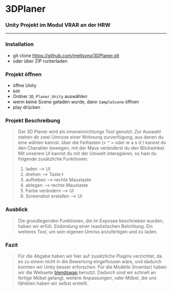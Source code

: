 # 3DPlaner
### Unity Projekt im Modul VRAR an der HRW
---
### Installation
* git clone https://github.com/meltsynv/3DPlaner.git
* oder über ZIP runterladen

### Projekt öffnen
* öffne Unity
* ```Add```
* Ordner ```3D_Planer_Unity``` auswählen
* wenn keine Scene geladen wurde, dann ```SampleScene``` öffnen
* play drücken

### Projekt Beschreibung
> Der 3D Planer wird als inneneinrichtungs Tool genutzt.
> Zur Auswahl stehen dir zwei Umrisse einer Wohnung zurverfügung, aus denen du eine wählen kannst.
> über die Feiltasten (< ^ > oder w a s d ) kannst du den Charakter bewegen,
> mit der Maus veränderst du den Blickwinkel.
> Mit unserem UI kannst du mit der Umwelt interagieren,
> so hast du folgende zusätzliche Funktionen:
> 1. laden --> UI
> 2. drehen --> Taste t
> 3. aufheben --> rechte Maustaste
> 4. ablegen --> rechte Maustaste
> 5. Farbe verändern --> UI
> 6. Screenshot erstellen --> UI

### Ausblick
> Die grundlegenden Funktionen, die im Exposee beschrieben wurden, haben wir erfült.
> Einbindung einer reaslistischen Belichtung.
> Ein weiteres Tool, um sein eigenen Umriss anzufertigen und zu laden.

### Fazit
> Für die Abgabe haben wir hier auf zusätzliche Plugins verzichtet, da es zu einem nicht in die Bewertung eingeflossen wäre,
> und dadurch konnten wir Unity besser erforschen.
> Für die Modelle (Inventar) haben wir die Webseite [blendswap](https://www.blendswap.com) benutzt.
> Dadurch sind wir schnell an fertige Möbel gelangt, weitere Anpassungen, oder Möbel, die uns fähleten haben wir selbst erstellt.
